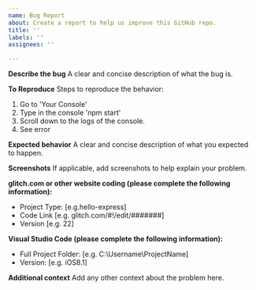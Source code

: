 ```yaml
---
name: Bug Report
about: Create a report to help us improve this GitHub repo.
title: ''
labels: ''
assignees: ''

---
```


**Describe the bug**
A clear and concise description of what the bug is.

**To Reproduce**
Steps to reproduce the behavior:
1. Go to 'Your Console'
2. Type in the console 'npm start'
3. Scroll down to the logs of the console.
4. See error

**Expected behavior**
A clear and concise description of what you expected to happen.

**Screenshots**
If applicable, add screenshots to help explain your problem.

**glitch.com or other website coding (please complete the following information):**
 - Project Type: [e.g.hello-express]
 - Code Link [e.g. glitch.com/#!/edit/#######]
 - Version [e.g. 22]

**Visual Studio Code (please complete the following information):**
 - Full Project Folder: [e.g. C:\Username\ProjectName]
 - Version: [e.g. iOS8.1]

**Additional context**
Add any other context about the problem here.
